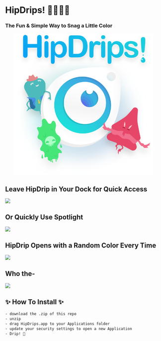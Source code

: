 # HipDrips! 👩‍🎨👨‍🎨
### The Fun & Simple Way to Snag a Little Color

<center>
  <img src="./Assets/HipDrips--Chars.png" width="450">
</center>

## Leave HipDrip in Your Dock for Quick Access
  <img src= "./Assets/dock.gif" width="450">

## Or Quickly Use Spotlight
  <img  src= "./Assets/spotlight.gif" width="450">

## HipDrip Opens with a Random Color Every Time
  <img  src= "./Assets/random.gif" width="450">

## Who the- 
  <img  src= "./Assets/characters.gif" width="450">


## ✨ How To Install ✨ 
``` 
- download the .zip of this repo
- unzip
- drag HipDrips.app to your Applications folder
- update your security settings to open a new Application
- Drip! 🎨
```